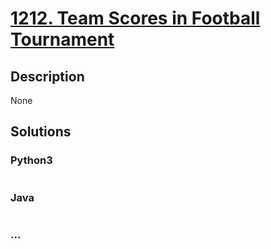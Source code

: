 # [1212. Team Scores in Football Tournament](https://leetcode.com/problems/team-scores-in-football-tournament)

## Description
None


## Solutions


### Python3

```python

```

### Java

```java

```

### ...
```

```
